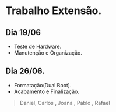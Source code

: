# Trabalho Extensão.

## Dia 19/06
- Teste de Hardware.
- Manutenção e Organização.
## Dia 26/06.
- Formatação(Dual Boot).
- Acabamento e Finalização.
> Daniel, Carlos , Joana , Pablo , Rafael
